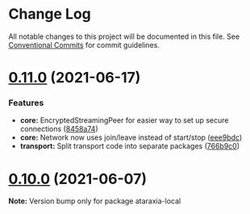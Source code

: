 # Change Log

All notable changes to this project will be documented in this file.
See [Conventional Commits](https://conventionalcommits.org) for commit guidelines.

# [0.11.0](https://github.com/aholstenson/ataraxia/tree/master/packages/local/compare/v0.10.0...v0.11.0) (2021-06-17)


### Features

* **core:** EncryptedStreamingPeer for easier way to set up secure connections ([8458a74](https://github.com/aholstenson/ataraxia/tree/master/packages/local/commit/8458a747b720443bef40651f79866599987c87bf))
* **core:** Network now uses join/leave instead of start/stop ([eee9bdc](https://github.com/aholstenson/ataraxia/tree/master/packages/local/commit/eee9bdcacc0224923fa6190270c098c7cccd9c74))
* **transport:** Split transport code into separate packages ([766b9c0](https://github.com/aholstenson/ataraxia/tree/master/packages/local/commit/766b9c0608acfea685d6e8bd65490a81557cecb1))





# [0.10.0](https://github.com/aholstenson/ataraxia/tree/master/packages/local/compare/v0.9.1...v0.10.0) (2021-06-07)

**Note:** Version bump only for package ataraxia-local
